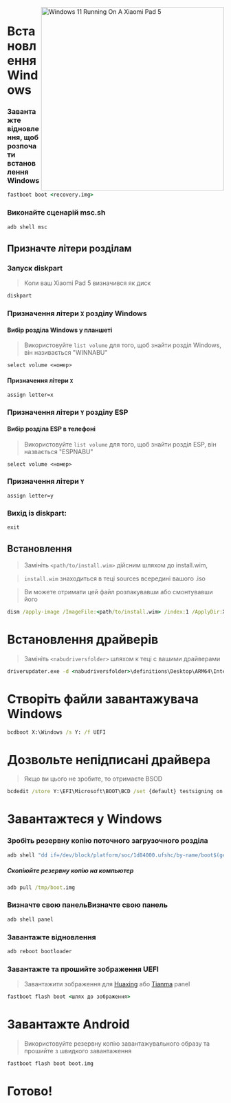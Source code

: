 <img align="right" src="https://raw.githubusercontent.com/erdilS/Port-Windows-11-Xiaomi-Pad-5/main/nabu.png" width="425" alt="Windows 11 Running On A Xiaomi Pad 5">

# Встановлення Windows

### Завантажте відновлення, щоб розпочати встановлення Windows

```cmd
fastboot boot <recovery.img>
```


### Виконайте сценарій msc.sh

```cmd
adb shell msc
```

## Призначте літери розділам

### Запуск diskpart

> Коли ваш Xiaomi Pad 5 визначився як диск

```cmd
diskpart
```

### Призначення літери `X` розділу Windows

#### Вибір розділа Windows у планшеті
> Використовуйте `list volume` для того, щоб знайти розділ Windows, він називається "WINNABU"

```diskpart
select volume <номер>
```

#### Призначення літери `X`
```diskpart
assign letter=x
```

### Призначення літери `Y` розділу ESP

#### Вибір розділа ESP в телефоні
> Використовуйте `list volume` для того, щоб знайти розділ ESP, він назвається "ESPNABU"

```diskpart
select volume <номер>
```

### Призначення літери `Y`

```diskpart
assign letter=y
```

### Вихід із diskpart:
```diskpart
exit
```


## Встановлення

> Замініть `<path/to/install.wim>` дійсним шляхом до install.wim,

> `install.wim` знаходиться в теці sources всередині вашого .iso

> Ви можете отримати цей файл розпакувавши або смонтувавши його

```cmd
dism /apply-image /ImageFile:<path/to/install.wim> /index:1 /ApplyDir:X:\
```

# Встановлення драйверів

> Замініть `<nabudriversfolder>` шляхом к теці с вашими драйверами

```cmd
driverupdater.exe -d <nabudriversfolder>\definitions\Desktop\ARM64\Internal\nabu.txt -r <nabudriversfolder> -p X:
```

# Створіть файли завантажувача Windows

```cmd
bcdboot X:\Windows /s Y: /f UEFI
```

# Дозвольте непідписані драйвера

> Якщо ви цього не зробите, то отримаєте BSOD

```cmd
bcdedit /store Y:\EFI\Microsoft\BOOT\BCD /set {default} testsigning on
```

# Завантажтеся у Windows

### Зробіть резервну копію поточного загрузочного розділа

```cmd
adb shell "dd if=/dev/block/platform/soc/1d84000.ufshc/by-name/boot$(getprop ro.boot.slot_suffix) of=/tmp/boot.img"
```

##### Скопіюйте резервну копію на компьютер

```cmd
adb pull /tmp/boot.img
```

### Визначте свою панельВизначте свою панель

```cmd
adb shell panel
```

### Завантажте відновлення

```cmd
adb reboot bootloader
```

### Завантажте та прошийте зображення UEFI
> Завантажити зображення для [Huaxing](https://raw.githubusercontent.com/erdilS/Port-Windows-11-Xiaomi-Pad-5/main/images/xiaomi-nabu_huaxing.img) або [Tianma](https://raw.githubusercontent.com/erdilS/Port-Windows-11-Xiaomi-Pad-5/main/images/xiaomi-nabu_tianma.img) panel

```cmd
fastboot flash boot <шлях до зображення>
```

# Завантажте Android
> Використовуйте резервну копію завантажувального образу та прошийте з швидкого завантаження

```cmd
fastboot flash boot boot.img
```

# Готово!
